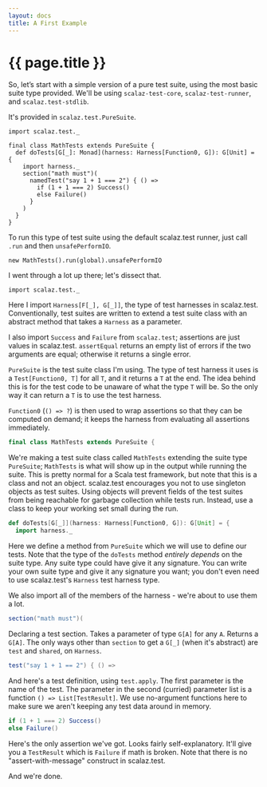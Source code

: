 ```yaml
---
layout: docs
title: A First Example
---
```


# {{ page.title }}

So, let’s start with a simple version of a pure test suite, using the most
basic suite type provided. We'll be using `scalaz-test-core`, `scalaz-test-runner`, and
`scalaz.test-stdlib`.

It's provided in `scalaz.test.PureSuite`.

```tut:silent
import scalaz.test._

final class MathTests extends PureSuite {
  def doTests[G[_]: Monad](harness: Harness[Function0, G]): G[Unit] = {
    import harness._
    section("math must")(
      namedTest("say 1 + 1 === 2") { () =>
        if (1 + 1 === 2) Success()
        else Failure()
      }
    )
  }
}
```

To run this type of test suite using the default scalaz.test runner, just
call `.run` and then `unsafePerformIO`.

```tut:book
new MathTests().run(global).unsafePerformIO
```

I went through a lot up there; let's dissect that.

```tut:silent
import scalaz.test._
```

Here I import `Harness[F[_], G[_]]`, the type of test harnesses in scalaz.test.
Conventionally, test suites are written to extend a test suite class
with an abstract method that takes a `Harness` as a parameter.

I also import `Success` and `Failure` from `scalaz.test`; assertions are just values
in scalaz.test. `assertEqual` returns an empty list of errors if
the two arguments are equal; otherwise it returns a single error.

`PureSuite` is the test suite class I'm using. The type of test harness it uses
is a `Test[Function0, T]` for all `T`, and it returns a `T` at the end. The
idea behind this is for the test code to be unaware of what the type `T` will
be. So the only way it can return a `T` is to use the test harness.

`Function0` (`() => ?`) is then used to wrap assertions so that they can be
computed on demand; it keeps the harness from evaluating all assertions
immediately.

```scala
final class MathTests extends PureSuite {
```

We're making a test suite class called `MathTests` extending the suite type
`PureSuite`; `MathTests` is what will show up in the output while running the
suite. This is pretty normal for a Scala test framework, but note that this is
a class and not an object. scalaz.test encourages you not to use singleton objects as
test suites. Using objects will prevent fields of the test suites from being
reachable for garbage collection while tests run. Instead, use a class to keep
your working set small during the run.

```scala
def doTests[G[_]](harness: Harness[Function0, G]): G[Unit] = {
  import harness._
```

Here we define a method from `PureSuite` which we will use to define our tests.
Note that the type of the `doTests` method *entirely depends* on the suite type.
Any suite type could have give it any signature. You can write your own suite
type and give it any signature you want; you don't even need to use scalaz.test's
`Harness` test harness type.

We also import all of the members of the harness - we're about to use them a
lot.

```scala
section("math must")(
```

Declaring a test section. Takes a parameter of type `G[A]` for any `A`. Returns a
`G[A]`. The only ways other than `section` to get a `G[_]` (when it's abstract)
are `test` and `shared`, on `Harness`.

```scala
test("say 1 + 1 == 2") { () =>
```

And here's a test definition, using `test.apply`.  The first parameter is the
name of the test. The parameter in the second (curried) parameter list is a
function `() => List[TestResult]`. We use no-argument functions here to make
sure we aren't keeping any test data around in memory.

```scala
if (1 + 1 === 2) Success()
else Failure()
```

Here's the only assertion we've got. Looks fairly self-explanatory.  It'll give
you a `TestResult` which is `Failure` if math is broken. Note that there is no
"assert-with-message" construct in scalaz.test.

And we're done.
